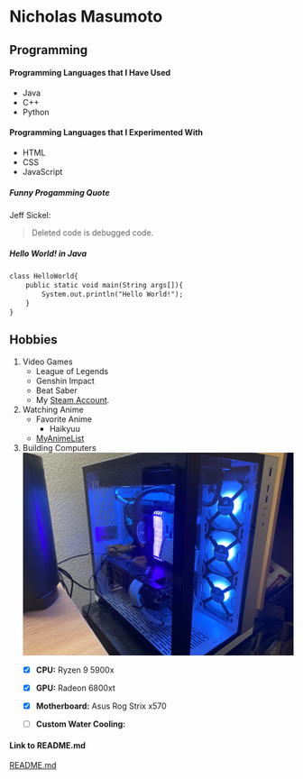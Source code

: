 # Nicholas Masumoto
## Programming
#### Programming Languages that I Have Used
- Java
- C++
- Python


#### Programming Languages that I Experimented With
- HTML
- CSS
- JavaScript

##### Funny Progamming Quote
Jeff Sickel:

> Deleted code is debugged code.

##### Hello World! in Java
```
class HelloWorld{
    public static void main(String args[]){
        System.out.println("Hello World!");
    }
}
```

## Hobbies
1. Video Games
   - League of Legends
   - Genshin Impact
   - Beat Saber
   - My [Steam Account](https://steamcommunity.com/profiles/76561198151230179/).
2. Watching Anime
   - Favorite Anime
      - Haikyuu
   - [MyAnimeList](https://myanimelist.net/profile/littlemasu)
3. Building Computers
   ![My Computer](pictures/Computer.jpeg)
      - [x] **CPU:** Ryzen 9 5900x
      - [x] **GPU:** Radeon 6800xt
      - [x] **Motherboard:** Asus Rog Strix x570
      - [ ] **Custom Water Cooling:**


#### Link to README.md
[README.md](README.md)

